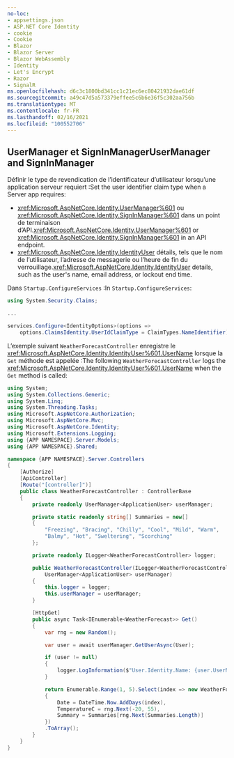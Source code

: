 ```yaml
---
no-loc:
- appsettings.json
- ASP.NET Core Identity
- cookie
- Cookie
- Blazor
- Blazor Server
- Blazor WebAssembly
- Identity
- Let's Encrypt
- Razor
- SignalR
ms.openlocfilehash: d6c3c1800bd341cc1c21ec6ec80421932dae61df
ms.sourcegitcommit: a49c47d5a573379effee5c6b6e36f5c302aa756b
ms.translationtype: MT
ms.contentlocale: fr-FR
ms.lasthandoff: 02/16/2021
ms.locfileid: "100552706"
---
```

## <a name="usermanager-and-signinmanager"></a><span data-ttu-id="4ef05-101">UserManager et SignInManager</span><span class="sxs-lookup"><span data-stu-id="4ef05-101">UserManager and SignInManager</span></span>

<span data-ttu-id="4ef05-102">Définir le type de revendication de l’identificateur d’utilisateur lorsqu’une application serveur requiert :</span><span class="sxs-lookup"><span data-stu-id="4ef05-102">Set the user identifier claim type when a Server app requires:</span></span>

* <span data-ttu-id="4ef05-103"><xref:Microsoft.AspNetCore.Identity.UserManager%601> ou <xref:Microsoft.AspNetCore.Identity.SignInManager%601> dans un point de terminaison d’API.</span><span class="sxs-lookup"><span data-stu-id="4ef05-103"><xref:Microsoft.AspNetCore.Identity.UserManager%601> or <xref:Microsoft.AspNetCore.Identity.SignInManager%601> in an API endpoint.</span></span>
* <span data-ttu-id="4ef05-104"><xref:Microsoft.AspNetCore.Identity.IdentityUser> détails, tels que le nom de l’utilisateur, l’adresse de messagerie ou l’heure de fin du verrouillage.</span><span class="sxs-lookup"><span data-stu-id="4ef05-104"><xref:Microsoft.AspNetCore.Identity.IdentityUser> details, such as the user's name, email address, or lockout end time.</span></span>

<span data-ttu-id="4ef05-105">Dans `Startup.ConfigureServices` :</span><span class="sxs-lookup"><span data-stu-id="4ef05-105">In `Startup.ConfigureServices`:</span></span>

```csharp
using System.Security.Claims;

...

services.Configure<IdentityOptions>(options => 
    options.ClaimsIdentity.UserIdClaimType = ClaimTypes.NameIdentifier);
```

<span data-ttu-id="4ef05-106">L’exemple suivant `WeatherForecastController` enregistre le <xref:Microsoft.AspNetCore.Identity.IdentityUser%601.UserName> lorsque la `Get` méthode est appelée :</span><span class="sxs-lookup"><span data-stu-id="4ef05-106">The following `WeatherForecastController` logs the <xref:Microsoft.AspNetCore.Identity.IdentityUser%601.UserName> when the `Get` method is called:</span></span>

```csharp
using System;
using System.Collections.Generic;
using System.Linq;
using System.Threading.Tasks;
using Microsoft.AspNetCore.Authorization;
using Microsoft.AspNetCore.Mvc;
using Microsoft.AspNetCore.Identity;
using Microsoft.Extensions.Logging;
using {APP NAMESPACE}.Server.Models;
using {APP NAMESPACE}.Shared;

namespace {APP NAMESPACE}.Server.Controllers
{
    [Authorize]
    [ApiController]
    [Route("[controller]")]
    public class WeatherForecastController : ControllerBase
    {
        private readonly UserManager<ApplicationUser> userManager;

        private static readonly string[] Summaries = new[]
        {
            "Freezing", "Bracing", "Chilly", "Cool", "Mild", "Warm", 
            "Balmy", "Hot", "Sweltering", "Scorching"
        };

        private readonly ILogger<WeatherForecastController> logger;

        public WeatherForecastController(ILogger<WeatherForecastController> logger, 
            UserManager<ApplicationUser> userManager)
        {
            this.logger = logger;
            this.userManager = userManager;
        }

        [HttpGet]
        public async Task<IEnumerable<WeatherForecast>> Get()
        {
            var rng = new Random();

            var user = await userManager.GetUserAsync(User);

            if (user != null)
            {
                logger.LogInformation($"User.Identity.Name: {user.UserName}");
            }

            return Enumerable.Range(1, 5).Select(index => new WeatherForecast
            {
                Date = DateTime.Now.AddDays(index),
                TemperatureC = rng.Next(-20, 55),
                Summary = Summaries[rng.Next(Summaries.Length)]
            })
            .ToArray();
        }
    }
}
```
